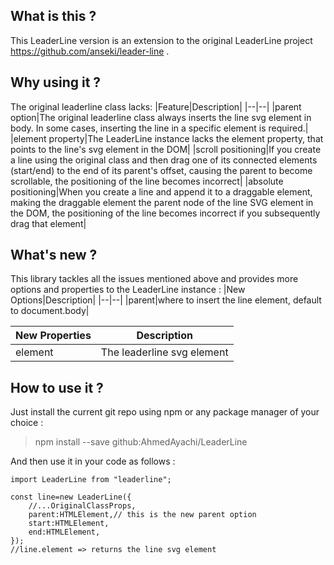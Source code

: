 ## What is this ?
This LeaderLine version is an extension to the original LeaderLine project https://github.com/anseki/leader-line .

## Why using it ?
The original leaderline class lacks:
|Feature|Description|
|--|--|
|parent option|The original leaderline class always inserts the line svg element in body. In some cases, inserting the line in a specific element is required.|
|element property|The LeaderLine instance lacks the element property, that points to the line's svg element in the DOM|
|scroll positioning|If you create a line using the original class and then drag one of its connected elements (start/end) to the end of its parent's offset, causing the parent to become scrollable, the positioning of the line becomes incorrect|
|absolute positioning|When you create a line and append it to a draggable element, making the draggable element the parent node of the line SVG element in the DOM, the positioning of the line becomes incorrect if you subsequently drag that element|

## What's new ?
This library tackles all the issues mentioned above and provides more  options and properties to the LeaderLine instance :
|New Options|Description|
|--|--|
|parent|where to insert the line element, default to document.body|

|New Properties|Description|
|--|--|
|element|The leaderline svg element|

## How to use it ?
Just install the current git repo using npm or any package manager of your choice :

> npm install --save github:AhmedAyachi/LeaderLine

And then use it in your code as follows : 
	
	import LeaderLine from "leaderline";
	
    const line=new LeaderLine({
	    //...OriginalClassProps,
	    parent:HTMLElement,// this is the new parent option
	    start:HTMLElement,
	    end:HTMLElement,
    });
	//line.element => returns the line svg element
